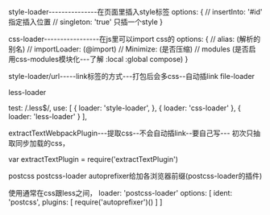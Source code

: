 style-loader---------------在页面里插入style标签
options: {
    // insertInto: '#id'  指定插入位置
    // singleton: 'true'  只插一个style
}


css-loader-----------------在js里可以import css的
options: {
    // alias: (解析的别名)
    // importLoader: (@import)
    // Minimize: (是否压缩)
    // modules (是否启用css-modules模块化---了解 :local :global compose)
}



style-loader/url-----link标签的方式---打包后会多css--自动插link
file-loader


less-loader

test: /\.less$/,
use: [
    {
        loader: 'style-loader',
    },
    {
        loader: 'css-loader'
    },
    {
        loader: 'less-loader'
    }
],


extractTextWebpackPlugin---提取css--不会自动插link--要自己写---
初次只抽取同步加载的css，

var extractTextPlugin = require('extractTextPlugin')


postcss
postcss-loader
autoprefixer给加各浏览器前缀(postcss-loader的插件)

使用通常在css跟less之间，
loader: 'postcss-loader'
options: [
    ident: 'postcss',
    plugins: [
        require('autoprefixer')()
    ]
]
